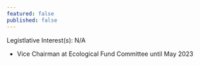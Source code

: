 ```yaml
---
featured: false
published: false
---
```

Legistlative Interest(s): N/A

* Vice Chairman at Ecological Fund Committee until May 2023